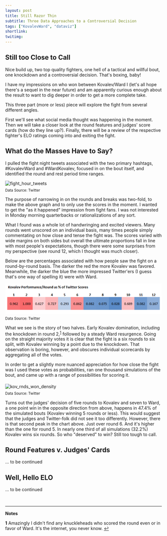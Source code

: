 ```yaml
---
layout: post
title: Still Razor Thin
subtitle: Three Data Approaches to a Controversial Decision
tags: ["KovalevWard", "dataviz"]
shortlink: 
twitimg: 
---
```


## Still too Close to Call

Nice build up, two top quality fighters, one hell of a tactical and willful bout, one knockdown and a controversial decision. That's boxing, baby!

I have my impressions on who won between Kovalev/Ward I (let's all hope there's a sequel in the near future) and am apparently curious enough about the result to want to dig deeper in order to get a more complete take.

This three part (more or less) piece will explore the fight from several different angles. 

First we'll see what social media thought was happening in the moment. Then we will take a closer look at the round features and judges' score cards (how do they line up?). Finally, there will be a review of the respective fighter's ELO ratings coming into and exiting the fight. 

## What do the Masses Have to Say?

I pulled the fight night tweets associated with the two primary hashtags, #KovalevWard and #WardKovalev, focused in on the bout itself, and identified the round and rest period time ranges.

<img src="/gallery/2016/boxing/kov-ward/fight_hour_tweets.PNG" alt="fight_hour_tweets" /><br>
<sub>Data Source: Twitter</sub>

The purpose of narrowing in on the rounds and breaks was two-fold, to make the above graph and to only use the scores in the moment. I wanted to get the "as it happened" impression from fight fans. I was not interested in Monday morning quarterbacks or rationalizations of any sort. 

What I found was a whole lot of handwringing and excited viewers. Many rounds went unscored on an individual basis, many times people simply commentating on how close and tense the fight was. The scores varied with wide margins on both sides but overall the ultimate proportions fall in line with most people's expectations, though there were some surprises from my perspective (see round 12, which I thought was much closer). 

Below are the percentages associated with how people saw the fight on a round-by-round basis. The darker the red the more Kovalev was favored. Meanwhile, the darker the blue the more impressed Twitter'ers (I guess that's one way of spelling it) were with Ward.

<img src="/gallery/2016/boxing/kov-ward/kov_rnd_twt_scoring.PNG" alt="kov_rnd_twt_scoring" align="middle" /><br>
<sub>Data Source: Twitter</sub>

What we see is the story of two halves. Early Kovalev domination, including the knockdown in round 2,<sup id="a1">[1](#f1)</sup> followed by a steady Ward resurgence. Going on the straight majority votes it is clear that the fight is a six rounds to six split, with Kovalev winning by a point due to the knockdown. That observation is boring, however, and obscures individual scorecards by aggregating all of the votes. 

In order to get a slightly more nuanced appreciation for how close the fight was I used these votes as probabilities, ran one thousand simulations of the bout, and came up with a range of possibilities for scoring it.

<img src="/gallery/2016/boxing/kov-ward/kov_rnds_won_density.PNG" alt="kov_rnds_won_density" align="middle" /><br>
<sub>Data Source: Twitter</sub>

Turns out the judges' decision of five rounds to Kovalev and seven to Ward, a one point win in the opposite direction from above, happens in 47.4% of the simulated bouts (Kovalev winning 5 rounds or less). This would suggest that the judges and Twitter-folk did not see it too differently. However, there is that second peak in the chart above. Just over round 6. And it's higher than the one for round 5. In nearly one third of all simulations (32.2%) Kovalev wins six rounds. So who "deserved" to win? Still too tough to call.

## Round Features v. Judges' Cards

... to be continued

## Well, Hello ELO

... to be continued

<br>

---

**Notes**

<b id="f1">1</b> Amazingly I didn't find any knuckleheads who scored the round even or in favor of Ward. It's the internet, you never know. [↩](#a1) <br>
